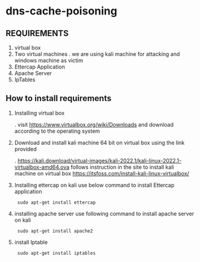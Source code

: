 # dns-cache-poisoning



## REQUIREMENTS

1. virtual box
2. Two virtual machines 
        . we are using kali machine for attacking and windows machine as victim
3. Ettercap Application
4. Apache Server
5. IpTables

## How to install requirements

1. Installing virtual box

     . visit https://www.virtualbox.org/wiki/Downloads and download according to the operating system
        
        
2. Download and install kali machine 64 bit on virtual box using the link provided

     . https://kali.download/virtual-images/kali-2022.1/kali-linux-2022.1-virtualbox-amd64.ova
       follows instruction in the site to install kali machine on virtual box
       https://itsfoss.com/install-kali-linux-virtualbox/
        
3. Installing ettercap on kali
     use below command to install Ettercap application
     
        sudo apt-get install ettercap
        
4. installing apache server
        use following command to install apache server on kali
        
        sudo apt-get install apache2
        
5. install Iptable

        sudo apt-get install iptables
        

        

